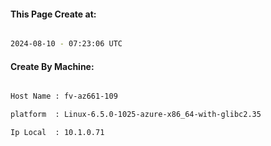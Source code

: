 
   
#### This Page Create at:

```bash

2024-08-10 - 07:23:06 UTC

```

#### Create By Machine:

```bash

Host Name : fv-az661-109

platform  : Linux-6.5.0-1025-azure-x86_64-with-glibc2.35

Ip Local  : 10.1.0.71

```

